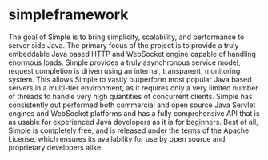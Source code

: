 simpleframework
===============

The goal of Simple is to bring simplicity, scalability, and performance to server side Java. 
The primary focus of the project is to provide a truly embeddable
Java based HTTP and WebSocket engine capable of handling enormous loads. Simple provides
a truly asynchronous service model, request completion is driven using an 
internal, transparent, monitoring system. This allows Simple to
vastly outperform most popular Java based servers in a multi-tier environment,
as it requires only a very limited number of threads to handle very high 
quantities of concurrent clients. Simple has consistently out performed both commercial
and open source Java Servlet engines and WebSocket platforms and has a fully comprehensive API that is
as usable for experienced Java developers as it is for beginners. Best of all,
Simple is completely free, and is released under the terms of the Apache
License, which ensures its availability for use by open
source and proprietary developers alike.

